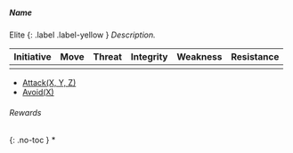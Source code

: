 ##### Name
Elite
{: .label .label-yellow }
*Description.*

| Initiative | Move | Threat | Integrity | Weakness | Resistance |
| ---------- | ---- | ------ | --------- | -------- | ---------- |
|            |      |        |           |          |            |

* [Attack(X, Y, Z)](../Game/Character-Actions.md#Attack(X,%20TYPE,%20DAMAGE))
* [Avoid(X)](../Game/Character-Actions.md#Avoid(X))

###### Rewards
{: .no-toc }
* 